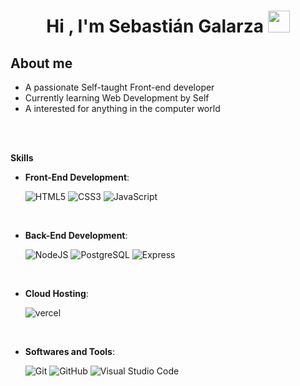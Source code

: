 
<h1 align="center"><b>Hi , I'm Sebastián Galarza </b><img src="https://media.giphy.com/media/hvRJCLFzcasrR4ia7z/giphy.gif" width="35"></h1>

	
##  **About me**


- A passionate Self-taught Front-end developer
- Currently learning Web Development by Self
- A interested for anything in the computer world

<br><br>


<b> Skills</b>
<br>

<p align="center"> 
    
- **Front-End Development**:

   ![HTML5](https://badgen.net/badge/HTML/HTML/orange?icon=HTML)
   ![CSS3](https://badgen.net/badge/CSS/CSS/blue?icon=css)
   ![JavaScript](https://badgen.net/badge/JS/JavaScript/yellow?icon=js)

<br>

- **Back-End Development**:

   ![NodeJS](https://badgen.net/badge/NJS/NodeJS/green?icon=nodejs)
   ![PostgreSQL](https://badgen.net/badge/SQL/PostgreSQL/blue?icon=sql)
  ![Express](https://badgen.net/badge/Ex/Express/green?icon=express)

<br>

- **Cloud Hosting**:

  ![vercel](https://badgen.net/badge/V/Vercel/purple?icon=vercel)

<br>

- **Softwares and Tools**:

    ![Git](https://badgen.net/badge/G/GIt/orange?icon=git)
    ![GitHub](https://badgen.net/badge/G/Github/grey?icon=github)
    ![Visual Studio Code](https://badgen.net/badge/VSCode/VisualStudioCode/blue?icon=vscode)

<br>


</p>

